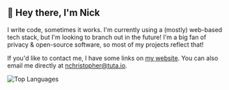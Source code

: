 ## 👋 Hey there, I'm Nick
I write code, sometimes it works. I'm currently using a (mostly) web-based tech stack, but I'm looking to branch out in the future! I'm a big fan of privacy &  open-source software, so most of my projects reflect that!

If you'd like to contact me, I have some links on [my website](https://nchristopher.me). You can also email me directly at [nchristopher@tuta.io](mailto:nchristopher@tuta.io).

![Top Languages](https://github-readme-stats.vercel.app/api/top-langs/?username=nchristopher&layout=compact&theme=dark)
